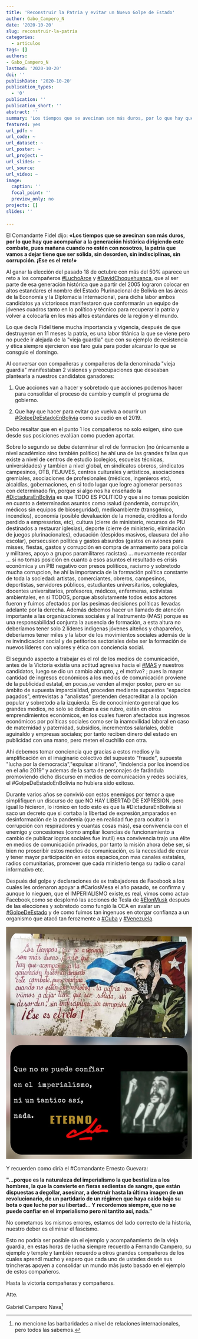 ```yaml
---
title: 'Reconstruir la Patria y evitar un Nuevo Golpe de Estado'
author: Gabo_Campero_N
date: '2020-10-20'
slug: reconstruir-la-patria
categories:
  - articulos
tags: []
authors:
- Gabo_Campero_N
lastmod: '2020-10-20'
doi: ''
publishDate: '2020-10-20'
publication_types:
  - '0'
publication: ''
publication_short: ''
abstract: ''
summary: 'Los tiempos que se avecinan son más duros, por lo que hay que acompañar a la generación histórica dirigiendo este combate, pues mañana cuando no estén con nosotros, la patria ...'
featured: yes
url_pdf: ~
url_code: ~
url_dataset: ~
url_poster: ~
url_project: ~
url_slides: ~
url_source: 
url_video: ~
image:
  caption: ''
  focal_point: ''
  preview_only: no
projects: []
slides: ''

---
```


El Comandante Fidel dijo: **«Los tiempos que se avecinan son más duros, por lo que hay que acompañar a la generación histórica dirigiendo este combate, pues mañana cuando no estén con nosotros, la patria que vamos a dejar tiene que ser sólida, sin desorden, sin indisciplinas, sin corrupción. ¡Ese es el reto!»**

Al ganar la elección del pasado 18 de octubre con más del 50% aparece un reto a los compañeros [#LuchoArce](#LuchoArce) y [#DavidChoquehuanca](#DavidChoquehuanca), que al ser parte de esa generación histórica que a partir del 2005 lograron colocar en altos estandares el nombre del Estado Plurinacional de Bolivia en las áreas de la Economía y la Diplomacia Internacional, para dicha labor ambos candidatos ya victoriosos manifestaron que conformarán un equipo de jóvenes cuadros tanto en lo político y técnico para recuperar la patria y volver a colocarla en los más altos estandares de la región y el mundo.

Lo que decía Fidel tiene mucha importancia y vigencia, después de que destruyeron en 11 meses la patria, es una labor titánica la que se viene pero no puede ir alejada de la "vieja guardia" que con su ejemplo de resistencia y ética siempre ejercieron ese faro guía para poder alcanzar lo que se consguio el domingo. 

Al conversar con compañeras y compañeros de la denominada "vieja guardia" manifestaban 2 visiones y preocupaciones que deseaban plantearla a nuestros candidatos ganadores: 

  1. Que acciones van a hacer y sobretodo que acciones podemos hacer para consolidar el proceso de cambio y cumplir el programa de gobierno.

  2. Que hay que hacer para evitar que vuelva a ocurrir un [#GolpeDeEstadoEnBolivia](#GolpeDeEstadoEnBolivia) como sucedió en el 2019.

Debo resaltar que en el punto 1 los compañeros no solo exigen, sino que desde sus posiciones evalúan como pueden aportar.

Sobre lo segundo se debe determinar el rol de formacion (no únicamente a nivel académico sino también político) he ahí una de las grandes fallas que existe a nivel de centros de estudio (colegios, escuelas técnicas, universidades) y tambien a nivel global, en sindicatos obreros, sindicatos campesinos, OTB, FEJUVES, centros culturales y artísticos, asociaciones gremiales, asociaciones de profesionales (médicos, ingenieros etc), alcaldías, gobernaciones, en si todo lugar que logre aglomerar personas con determinado fin, porque si algo nos ha enseñado la [#DictaduraEnBolivia](#DictaduraEnBolivia) es que TODO ES POLITICO y que si no tomas posición en cuanto a determinados asuntos como :salud (pandemia, corrupción, médicos sin equipos de bioseguridad), medioambiente (transgénico, incendios), economía (posible devaluación de la moneda, créditos a fondo perdido a empresarios, etc), cultura (cierre de ministerio, recursos de PIU destinados a restaurar iglesias), deporte (cierre de ministerio, eliminación de juegos plurinacionales), educación (despidos masivos, clausura del año escolar), persecusion política y gastos absurdos (gastos en aviones para misses, fiestas, gastos y corrupción en compra de armamento para policía y militares, apoyo a grupos paramilitares racistas) ... nuevamente recordar ... si no tomas posición en cuanto a esos asuntos el resultado es crisis económica y un PIB negativo con presos políticos, racismo y sobretodo mucha corrupcion, he ahí la importancia de la formación política constante de toda la sociedad: artistas, comerciantes, obreros, campesinos, deportistas, servidores públicos, estudiantes universitarios, colegiales, docentes universitarios, profesores, médicos, enfermeras, activistas ambientales, en si TODOS, porque absolutamente todos estos actores fueron y fuimos afectados por las pesimas decisiones políticas llevadas adelante por la derecha. Además debemos hacer un llamado de atención importante a las organizaciones sociales y al Instrumento (MAS) porque es una responsabilidad conjunta la ausencia de formación, a esta altura no deberíamos tener solo 2 líderes indígenas jóvenes alteños y chapareños, deberíamos tener miles y la labor de los movimientos sociales además de la re invindicacion social y de petitorios sectoriales debe ser la formación de nuevos líderes con valores y ética con conciencia social.

El segundo aspecto a trabajar es el rol de los medios de comunicación, antes de la Victoria existía una actitud agresiva hacia el [#MAS](#DictaduraEnBolivia) y nuestros candidatos, luego se dio un cambio abrupto, ¿ el motivo? ; pues la mayor cantidad de ingresos económicos a los medios de comunicación proviene de la publicidad estatal, en pocas,se venden al mejor postor, pero en su ámbito de supuesta imparcialidad, proceden mediante supuestos "espacios pagados", entrevistas a "analistas" pretenden desacreditar a la opción popular y sobretodo a la izquierda. Es de conocimiento general que los grandes medios, no solo se dedican a ese rubro, están en otros emprendimientos económicos, en los cuales fueron afectados sus ingresos económicos por políticas sociales como ser la inamovilidad laboral en caso de maternidad y paternidad, subsidios, incrementos salariales, doble aguinaldo y empresas sociales; por tanto reciben dinero del estado en publicidad con una mano, pero meten el cuchillo con otra.

Ahi debemos tomar conciencia que gracias a estos medios y la amplificación en el imaginario colectivo del supuesto "fraude", supuesta "lucha por la democracia","expulsar al tirano", "indolencia por los incendios en el año 2019" y ademas de la sarta de personajes de farándula promoviendo dicho discurso en medios de comunicación y redes sociales, el #GolpeDeEstadoEnBolivia no hubiera sido exitoso.

Durante varios años se convivió con estos enemigos por temor a que simplifiquen un discurso de que NO HAY LIBERTAD DE EXPRESION, pero igual lo hicieron, lo irónico en todo esto es que la #DictaduraEnBolivia si saco un decreto que si cortaba la libertad de expresión,amparados en desinformación de la pandemia (que en realidad fue para ocultar la corrupción con respiradores y cuantas cosas más), esa convivencia con el enemigo y concesiones (como ampliar licencias de funcionamiento a cambio de publicar logros sociales fue inutil) esa convivencia trajo una élite en medios de comunicación privados, por tanto la misión ahora debe ser, si bien no proscribir estos medios de comunicación, es la necesidad de crear y tener mayor participación en estos espacios,con mas canales estatales, radios comunitarias, promover que cada ministerio tenga su radio o canal informativo etc. 

Después del golpe y declaraciones de ex trabajadores de Facebook a los cuales les ordenaron apoyar a #CarlosMesa el año pasado, se confirma y aunque lo nieguen, que el IMPERIALISMO existe,es real, vimos como actuo Facebook,como se desplomó las acciones de Tesla de [#ElonMusk](#ElonMusk) después de las elecciones y sobretodo como fungió la OEA en avalar un [#GolpeDeEstado](#GolpeDeEstado) y de como fuimos tan ingenuos en otorgar confianza a un organismo que atacó tan ferozmente a [#Cuba](#Cuba) y [#Venezuela](#Venezuela).

![](1.jpeg)

Y recuerden como diría el #Comandante Ernesto Guevara:

**"...porque es la naturaleza del imperialismo la que bestializa a los hombres, la que la convierte en fieras sedientas de sangre, que están dispuestas a degollar, asesinar, a destruir hasta la última imagen de un revolucionario, de un partidario de un régimen que haya caído bajo su bota o que luche por su libertad... Y recordemos siempre, que no se puede confiar en el imperialismo pero ni tantito así, nada.”**

No cometamos los mismos errores, estamos del lado correcto de la historia, nuestro deber es eliminar el fascismo.

Esto no podría ser posible sin el ejemplo y acompañamiento de la vieja guardia, en estas horas de lucha siempre recuerdo a Fernando Campero, su ejemplo y temple y también recuerdo a otros grandes compañeros de los cuales aprendí mucho y espero que cada uno de ustedes desde sus trincheras apoyen a consolidar un mundo más justo basado en el ejemplo de estos compañeros.

Hasta la victoria compañeras y compañeros.

Atte.

Gabriel Campero Nava[^1]

[^1]: no mencione las barbaridades a nivel de relaciones internacionales, pero todos las sabemos.